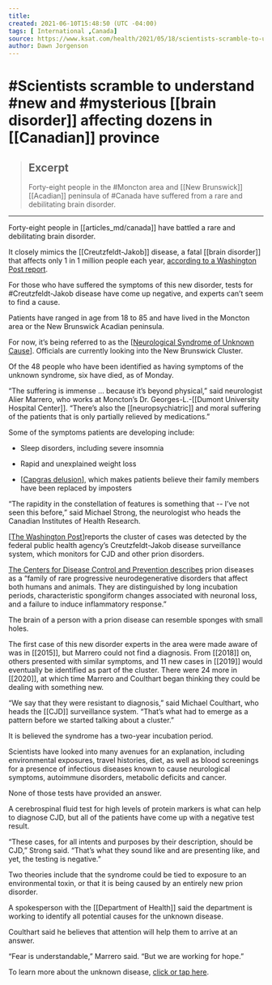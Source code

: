 ```yaml
---
title:
created: 2021-06-10T15:48:50 (UTC -04:00)
tags: [ International ,Canada]
source: https://www.ksat.com/health/2021/05/18/scientists-scramble-to-understand-new-and-mysterious-brain-disorder-affecting-dozens-in-canadian-province/
author: Dawn Jorgenson
---
```


# #Scientists scramble to understand #new and #mysterious [[brain disorder]] affecting dozens in [[Canadian]] province

> ## Excerpt
> Forty-eight people in the #Moncton area and [[New Brunswick]]  [[Acadian]] peninsula of #Canada have suffered from a rare and debilitating brain disorder.

---
Forty-eight people in [[articles_md/canada]] have battled a rare and debilitating brain disorder.

It closely mimics the [[Creutzfeldt-Jakob]] disease, a fatal [[brain disorder]] that affects only 1 in 1 million people each year, [according to a Washington Post report].

For those who have suffered the symptoms of this new disorder, tests for #Creutzfeldt-Jakob disease have come up negative, and experts can’t seem to find a cause.

Patients have ranged in age from 18 to 85 and have lived in the Moncton area or the New Brunswick Acadian peninsula.

For now, it’s being referred to as the [[Neurological Syndrome of Unknown Cause]]. Officials are currently looking into the New Brunswick Cluster.

Of the 48 people who have been identified as having symptoms of the unknown syndrome, six have died, as of Monday.

“The suffering is immense … because it’s beyond physical,” said neurologist Alier Marrero, who works at Moncton’s Dr. Georges-L.-[[Dumont University Hospital Center]]. “There’s also the [[neuropsychiatric]] and moral suffering of the patients that is only partially relieved by medications.”

Some of the symptoms patients are developing include:

-   Sleep disorders, including severe insomnia
    

-   Rapid and unexplained weight loss
    

-   [[Capgras delusion]], which makes patients believe their family members have been replaced by imposters
    

“The rapidity in the constellation of features is something that -- I’ve not seen this before,” said Michael Strong, the neurologist who heads the Canadian Institutes of Health Research.

[[The Washington Post]]reports the cluster of cases was detected by the federal public health agency’s Creutzfeldt-Jakob disease surveillance system, which monitors for CJD and other prion disorders.

[The Centers for Disease Control and Prevention describes] prion diseases as a “family of rare progressive neurodegenerative disorders that affect both humans and animals. They are distinguished by long incubation periods, characteristic spongiform changes associated with neuronal loss, and a failure to induce inflammatory response.”

The brain of a person with a prion disease can resemble sponges with small holes.

The first case of this new disorder experts in the area were made aware of was in [[2015]], but Marrero could not find a diagnosis. From [[2018]] on, others presented with similar symptoms, and 11 new cases in [[2019]] would eventually be identified as part of the cluster. There were 24 more in [[2020]], at which time Marrero and Coulthart began thinking they could be dealing with something new.

“We say that they were resistant to diagnosis,” said Michael Coulthart, who heads the [[CJD]] surveillance system. “That’s what had to emerge as a pattern before we started talking about a cluster.”

It is believed the syndrome has a two-year incubation period.

Scientists have looked into many avenues for an explanation, including environmental exposures, travel histories, diet, as well as blood screenings for a presence of infectious diseases known to cause neurological symptoms, autoimmune disorders, metabolic deficits and cancer.

None of those tests have provided an answer.

A cerebrospinal fluid test for high levels of protein markers is what can help to diagnose CJD, but all of the patients have come up with a negative test result.

“These cases, for all intents and purposes by their description, should be CJD,” Strong said. “That’s what they sound like and are presenting like, and yet, the testing is negative.”

Two theories include that the syndrome could be tied to exposure to an environmental toxin, or that it is being caused by an entirely new prion disorder.

A spokesperson with the [[Department of Health]] said the department is working to identify all potential causes for the unknown disease.

Coulthart said he believes that attention will help them to arrive at an answer.

“Fear is understandable,” Marrero said. “But we are working for hope.”

To learn more about the unknown disease, [click or tap here].



[according to a Washington Post report]: https://www.washingtonpost.com/world/2021/05/12/canada-new-brunswick-brain-disease/
[Neurological Syndrome of Unknown Cause]: https://www2.gnb.ca/content/gnb/en/departments/ocmoh/cdc/neuro_cluster.html
[Capgras delusion]: https://healthblog.uofmhealth.org/brain-health/capgras-syndrome-dementia-are-you-a-pretender-or-real-mary#:~:text=Capgras%20syndrome%2C%20also%20known%20as,replaced%20with%20an%20exact%20duplicate.
[The Washington Post]: https://www.washingtonpost.com/world/2021/05/12/canada-new-brunswick-brain-disease/
[The Centers for Disease Control and Prevention describes]: https://www.cdc.gov/prions/index.html
[click or tap here]: https://www2.gnb.ca/content/gnb/en/departments/ocmoh/cdc/neuro_cluster.html
